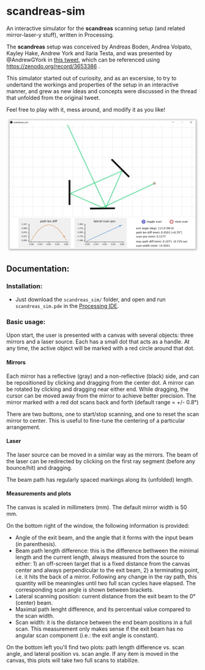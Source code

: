 # scandreas-sim
An interactive simulator for the **scandreas** scanning setup (and related mirror-laser-y stuff), written in Processing.

The **scandreas** setup was conceived by Andreas Boden, Andrea Volpato, Kayley Hake, Andrew York and Ilaria Testa, 
and was presented by @AndrewGYork in [this tweet](https://twitter.com/AndrewGYork/status/1222319044755197952), which can be referenced using https://zenodo.org/record/3653386 .

This simulator started out of curiosity, and as an excersise, to try to undertand the workings and properties of the setup in an interactive manner, and grew as new ideas and concepts were discussed in the thread that unfolded from the original tweet.

Feel free to play with it, mess around, and modify it as you like!


![image](images/screenshot.png)


## Documentation:

### Installation:
- Just download the `scandreas_sim/` folder, and open and run `scandreas_sim.pde` in the [Processing IDE](https://processing.org/download/).

### Basic usage:
Upon start, the user is presented with a canvas with several objects: three mirrors and a laser source. Each has a small dot that acts as a handle. At any time, the active object will be marked with a red circle around that dot.

#### Mirrors
Each mirror has a reflective (gray) and a non-reflective (black) side, and can be repositioned by clicking and dragging from the center dot. 
A mirror can be rotated by clicking and dragging near either end. While dragging, the cursor can be moved away from the mirror to achieve better precision.
The mirror marked with a red dot scans back and forth (default range = +/- 0.8°)

There are two buttons, one to start/stop scanning, and one to reset the scan mirror to center. This is useful to fine-tune the centering of a particular arrangement.

#### Laser
The laser source can be moved in a similar way as the mirrors. The beam of the laser can be redirected by clicking on the first ray segment (before any bounce/hit) and dragging.

The beam path has regularly spaced markings along its (unfolded) length.

#### Measurements and plots

The canvas is scaled in millimeters (mm). The default mirror width is 50 mm.

On the bottom right of the window, the following information is provided:
- Angle of the exit beam, and the angle that it forms with the input beam (in parenthesis).
- Beam path length difference: this is the difference bethween the minimal length and the current length, always measured from the source to either: 1) an off-screen target that is a fixed distance from the canvas center and always perpendicular to the exit beam, 2) a terminating point, i.e. it hits the back of a mirror. Following any change in the ray path, this quantity will be meaningles until two full scan cycles have elapsed. The corresponding scan angle is shown between brackets.
- Lateral scanning position: current distance from the exit beam to the 0°(center) beam. 
- Maximal path lenght difference, and its percentual value compared to the scan width.
- Scan width: it is the distance between the end beam positions in a full scan. This measurement only makes sense if the exit beam has no angular scan component (i.e.: the exit angle is constant).

On the bottom left you'll find two plots: path length difference vs. scan angle, and lateral position vs. scan angle. If any item is moved in the canvas, this plots will take two full scans to stabilize. 

